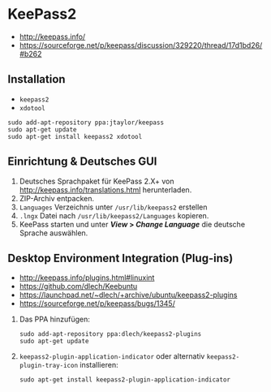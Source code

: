 # KeePass2

+   <http://keepass.info/>
+   <https://sourceforge.net/p/keepass/discussion/329220/thread/17d1bd26/#b262>



## Installation

+   `keepass2`
+   `xdotool`

<!---->

    sudo add-apt-repository ppa:jtaylor/keepass
    sudo apt-get update
    sudo apt-get install keepass2 xdotool



## Einrichtung & Deutsches GUI

1.  Deutsches Sprachpaket für KeePass 2.X+ von <http://keepass.info/translations.html> herunterladen.
2.  ZIP-Archiv entpacken.
3.	`Languages` Verzeichnis unter `/usr/lib/keepass2` erstellen
3.  `.lngx` Datei nach `/usr/lib/keepass2/Languages` kopieren.
4.  KeePass starten und unter ***View* &gt; *Change Language*** die deutsche Sprache auswählen.



## Desktop Environment Integration (Plug-ins)

+   <http://keepass.info/plugins.html#linuxint>
+   <https://github.com/dlech/Keebuntu>
+   <https://launchpad.net/~dlech/+archive/ubuntu/keepass2-plugins>
+   <https://sourceforge.net/p/keepass/bugs/1345/>

<!---->

1.  Das PPA hinzufügen:

        sudo add-apt-repository ppa:dlech/keepass2-plugins
        sudo apt-get update
2.  `keepass2-plugin-application-indicator` oder alternativ `keepass2-plugin-tray-icon` installieren:

        sudo apt-get install keepass2-plugin-application-indicator
